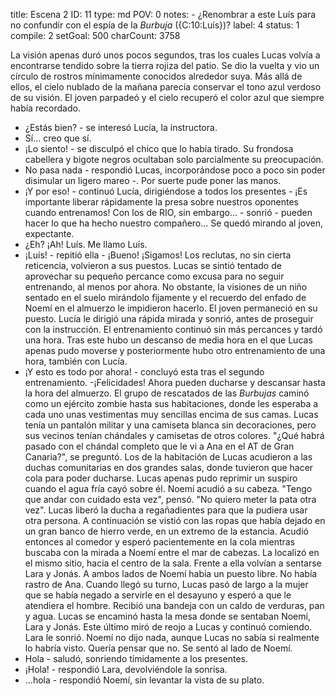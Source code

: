 title:          Escena 2
ID:             11
type:           md
POV:            0
notes:          - ¿Renombrar a este Luís para no confundir con el espía de la *Burbuja* ({C:10:Luís})?
label:          4
status:         1
compile:        2
setGoal:        500
charCount:      3758


La visión apenas duró unos pocos segundos, tras los cuales Lucas volvía a encontrarse tendido sobre la tierra rojiza del patio.
Se dio la vuelta y vio un círculo de rostros mínimamente conocidos alrededor suya. Más allá de ellos, el cielo nublado de la mañana parecía conservar el tono azul verdoso de su visión. El joven parpadeó y el cielo recuperó el color azul que siempre había recordado.
- ¿Estás bien? - se interesó Lucía, la instructora.
- Sí... creo que sí.
- ¡Lo siento! - se disculpó el chico que lo había tirado. Su frondosa cabellera y bigote negros ocultaban solo parcialmente su preocupación.
- No pasa nada - respondió Lucas, incorporándose poco a poco sin poder disimular un ligero mareo -. Por suerte pude poner las manos.
- ¡Y por eso! - continuó Lucía, dirigiéndose a todos los presentes - ¡Es importante liberar rápidamente la presa sobre nuestros oponentes cuando entrenamos! Con los de RIO, sin embargo... - sonrió - pueden hacer lo que ha hecho nuestro compañero...
Se quedó mirando al joven, expectante.
- ¿Eh? ¡Ah! Luís. Me llamo Luís.
- ¡Luís! - repitió ella - ¡Bueno! ¡Sigamos!
Los reclutas, no sin cierta reticencia, volvieron a sus puestos. Lucas se sintió tentado de aprovechar su pequeño percance como excusa para no seguir entrenando, al menos por ahora. No obstante, la visiones de un niño sentado en el suelo mirándolo fijamente y el recuerdo del enfado de Noemí en el almuerzo le impidieron hacerlo.
El joven permaneció en su puesto. Lucía le dirigió una rápida mirada y sonrió, antes de proseguir con la instrucción.
El entrenamiento continuó sin más percances y tardó una hora. Tras este hubo un descanso de media hora en el que Lucas apenas pudo moverse y posteriormente hubo otro entrenamiento de una hora, también con Lucía.
- ¡Y esto es todo por ahora! - concluyó esta tras el segundo entrenamiento. -¡Felicidades! Ahora pueden ducharse y descansar hasta la hora del almuerzo.
El grupo de rescatados de las *Burbujas* caminó como un ejército zombie hasta sus habitaciones, donde les esperaba a cada uno unas vestimentas muy sencillas encima de sus camas. Lucas tenía un pantalón militar y una camiseta blanca sin decoraciones, pero sus vecinos tenían chándales y camisetas de otros colores.
"¿Qué habrá pasado con el chándal completo que le vi a Ana en el AT de Gran Canaria?", se preguntó.
Los de la habitación de Lucas acudieron a las duchas comunitarias en dos grandes salas, donde tuvieron que hacer cola para poder ducharse. Lucas apenas pudo reprimir un suspiro cuando el agua fría cayó sobre él.
Noemí acudió a su cabeza.
"Tengo que andar con cuidado esta vez", pensó. "No quiero meter la pata otra vez".
Lucas liberó la ducha a regañadientes para que la pudiera usar otra persona. A continuación se vistió con las ropas que había dejado en un gran banco de hierro verde, en un extremo de la estancia.
Acudió entonces al comedor y esperó pacientemente en la cola mientras buscaba con la mirada a Noemí entre el mar de cabezas. La localizó en el mismo sitio, hacia el centro de la sala. Frente a ella volvían a sentarse Lara y Jonás. A ambos lados de Noemí había un puesto libre. No había rastro de Ana.
Cuando llegó su turno, Lucas pasó de largo a la mujer que se había negado a servirle en el desayuno y esperó a que le atendiera el hombre. Recibió una bandeja con un caldo de verduras, pan y agua.
Lucas se encaminó hasta la mesa donde se sentaban Noemí, Lara y Jonás. Este último miró de reojo a Lucas y continuó comiendo. Lara le sonrió. Noemí no dijo nada, aunque Lucas no sabía si realmente lo habría visto. Quería pensar que no.
Se sentó al lado de Noemí.
- Hola - saludó, sonriendo tímidamente a los presentes.
- ¡Hola! - respondió Lara, devolviéndole la sonrisa.
- ...hola - respondió Noemí, sin levantar la vista de su plato.